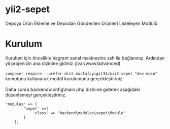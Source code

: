 # yii2-sepet
Depoya Ürün Ekleme ve Depodan Gönderilen Ürünleri Listeleyen Modülü

# Kurulum
Kurulum için öncelikle Vagrant sanal makinesine ssh ile bağlanınız. Ardından yii projenizin ana dizinine gidiniz (/var/www/advanced).<br><br>
 `composer require --prefer-dist mustafayigit34/yii2-sepet "dev-main"` <br> komutunu kullanarak modül kurulumunu gerçekleştiriniz. <br><br>
Daha sonra backend\config\main.php dizinine giderek aşağıdaki düzenlemeyi gerçekleştiriniz.
```
'modules' => [
        'sepet' =>[
            'class' => 'backend\modules\sepet\Module'
        ]
    ],
```
